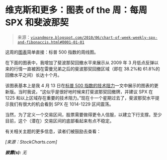 <!--yml

分类：未分类

日期：2024-05-18 17:07:18

-->

# 维克斯和更多：图表 of the 周：每周 SPX 和斐波那契

> 来源：[`vixandmore.blogspot.com/2010/06/chart-of-week-weekly-spx-and-fibonaccis.html#0001-01-01`](http://vixandmore.blogspot.com/2010/06/chart-of-week-weekly-spx-and-fibonaccis.html#0001-01-01)

这周的[图表](http://vixandmore.blogspot.com/search/label/chart%20of%20the%20week)简单直接：标普 500 指数的周线图。

在下面的图表中，我增加了斐波那契回撤水平来展示从 2009 年 3 月低点反弹以来的行情一直被困在雷曼兄弟之后的斐波那契回撤区域（即在 38.2%和 61.8%的回撤水平之间）长达十个月。

该图表基本上是我 4 月 13 日在[标普 500 指数的技术阻力](http://vixandmore.blogspot.com/2010/04/technical-resistance-looms-in-s-500.html)一文中展示的图表的更新版。当时我说，“这似乎是很好地时候来打斐波那契回撤牌，并建议 SPX 在 1225 和以上区域存在重要的技术阻力。”现在十一个星期过去了，斐波那契水平提示我们有很大的机会看到 SPX 在 1014-1229 区间震荡。

当然，为了定义一个交易区间，股票需要做得更令人信服，以建立下行支撑。至少目前，这个（潜在）交易区间的底部看起来有点不稳定。

有关相关主题的更多信息，读者们被鼓励去查看：

*[来源：StockCharts.com]*

***披露(s):*** *无*
